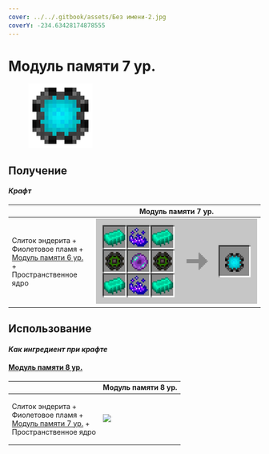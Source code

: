 ```yaml
---
cover: ../../.gitbook/assets/Без имени-2.jpg
coverY: -234.63428174878555
---
```


# Модуль памяти 7 ур.

<figure><img src="../../.gitbook/assets/16384k_128.png" alt=""><figcaption></figcaption></figure>

## Получение

#### _Крафт_

|                                                                                                                                       | Модуль памяти 7 ур.                   |
| ------------------------------------------------------------------------------------------------------------------------------------- | ------------------------------------- |
| <p>Слиток эндерита +<br>Фиолетовое пламя +<br><a href="modul-pamyati-6-ur..md">Модуль памяти 6 ур.</a> +<br>Пространственное ядро</p> | ![](../../.gitbook/assets/16384k.png) |

## Использование

#### _Как ингредиент при крафте_

#### [Модуль памяти 8 ур.](modul-pamyati-8-ur..md)

|                                                                                                                                       | Модуль памяти 8 ур.                            |
| ------------------------------------------------------------------------------------------------------------------------------------- | ---------------------------------------------- |
| <p>Слиток эндерита +<br>Фиолетовое пламя +<br><a href="modul-pamyati-7-ur..md">Модуль памяти 7 ур.</a> +<br>Пространственное ядро</p> | ![](../../.gitbook/assets/1048576k\_fluid.png) |

